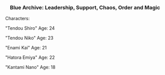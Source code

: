 


<center><h3>Blue Archive: Leadership, Support, Chaos, Order and Magic</h3></center>


Characters:

"Tendou Shiro"
Age: 24

"Tendou Niko"
Age: 23

"Enami Kai"
Age: 21

"Hatora Emiya"
Age: 22

"Kantami Nano"
Age: 18